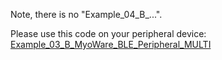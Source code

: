 Note, there is no "Example_04_B_...".

Please use this code on your peripheral device:
[Example_03_B_MyoWare_BLE_Peripheral_MULTI](https://github.com/sparkfun/SparkFun_MyoWare_Arduino_Examples/tree/main/Arduino_Examples/Example_03_BLE_MULTI/Example_03_B_MyoWare_BLE_Peripheral_MULTI)
